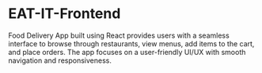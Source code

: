 # EAT-IT-Frontend
 Food Delivery App built using React provides users with a seamless interface to browse through restaurants, view menus, add items to the cart, and place orders. The app focuses on a user-friendly UI/UX with smooth navigation and responsiveness.
